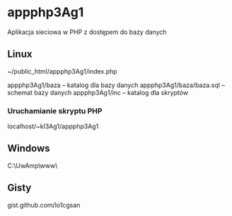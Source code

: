# appphp3Ag1

Aplikacja sieciowa w PHP z dostępem do bazy danych

## Linux

~/public_html/appphp3Ag1/index.php

appphp3Ag1/baza – katalog dla bazy danych
appphp3Ag1/baza/baza.sql – schemat bazy danych
appphp3Ag1/inc – katalog dla skryptów


### Uruchamianie skryptu PHP

localhost/~kl3Ag1/appphp3Ag1

## Windows

C:\UwAmp\www\

## Gisty

gist.github.com/lo1cgsan